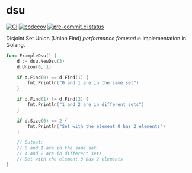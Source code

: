 # dsu

[![CI]](https://github.com/RealA10N/dsu/actions/workflows/ci.yaml)
[![codecov]](https://codecov.io/gh/RealA10N/dsu)
[![pre-commit.ci status]](https://results.pre-commit.ci/latest/github/RealA10N/dsu/main)

Disjoint Set Union (Union Find) *performance focused* 🔥 implementation in Golang.

```go
func ExampleDsu() {
    d := dsu.NewDsu(3)
    d.Union(0, 1)

    if d.Find(0) == d.Find(1) {
        fmt.Println("0 and 1 are in the same set")
    }

    if d.Find(1) != d.Find(2) {
        fmt.Println("1 and 2 are in different sets")
    }

    if d.Size(0) == 2 {
        fmt.Println("Set with the element 0 has 2 elements")
    }

    // Output:
    // 0 and 1 are in the same set
    // 1 and 2 are in different sets
    // Set with the element 0 has 2 elements
}
```

[ci]: https://github.com/RealA10N/dsu/actions/workflows/ci.yaml/badge.svg
[codecov]: https://codecov.io/gh/RealA10N/dsu/graph/badge.svg
[pre-commit.ci status]: https://results.pre-commit.ci/badge/github/RealA10N/dsu/main.svg
